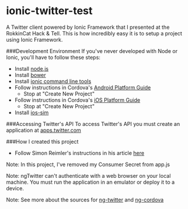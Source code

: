 ionic-twitter-test
==================

A Twitter client powered by Ionic Framework that I presented at the RokkinCat Hack & Tell. This is how incredibly easy it is to setup a project using Ionic Framework.

###Development Environment
If you've never developed with Node or Ionic, you'll have to follow these steps:
* Install [node.js](https://nodejs.org/en/)
* Install [bower](http://bower.io/)
* Install [ionic command line tools](https://www.npmjs.com/package/ionic)
* Follow instructions in Cordova's [Android Platform Guide](http://cordova.apache.org/docs/en/5.1.1/guide/platforms/android/index.html)
  * Stop at "Create New Project"
* Follow instructions in Cordova's [iOS Platform Guide](http://cordova.apache.org/docs/en/5.1.1/guide/platforms/ios/index.html)
  * Stop at "Create New Project"
* Install [ios-sim](https://www.npmjs.com/package/ios-sim)

###Accessing Twitter's API
To access Twitter's API you must create an application at [apps.twitter.com](https://apps.twitter.com/)

###How I created this project
* Follow Simon Reimler's instructions in his article [here](http://devdactic.com/twitter-rest-api-angularjs/)

Note: In this project, I've removed my Consumer Secret from app.js

Note: ngTwitter can't authenticate with a web browser on your local machine. You must run the application in an emulator or deploy it to a device.

Note: See more about the sources for [ng-twitter](https://github.com/saimon24/ng-twitter) and [ng-cordova](https://github.com/driftyco/ng-cordova/)

